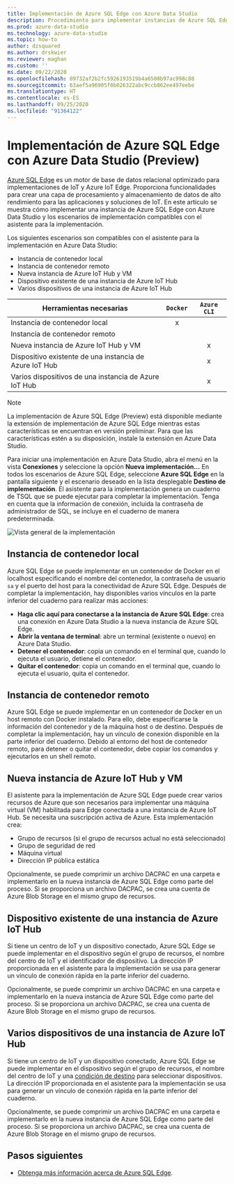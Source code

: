 ```yaml
---
title: Implementación de Azure SQL Edge con Azure Data Studio
description: Procedimiento para implementar instancias de Azure SQL Edge en Azure Data Studio
ms.prod: azure-data-studio
ms.technology: azure-data-studio
ms.topic: how-to
author: dzsquared
ms.author: drskwier
ms.reviewer: maghan
ms.custom: ''
ms.date: 09/22/2020
ms.openlocfilehash: 89732af2b2fc5926193519b4a6508b97ac998c88
ms.sourcegitcommit: 63aef5a96905f0b026322abc9ccb862ee497eebe
ms.translationtype: HT
ms.contentlocale: es-ES
ms.lasthandoff: 09/25/2020
ms.locfileid: "91364122"
---
```

# <a name="deploy-azure-sql-edge-with-azure-data-studio-preview"></a>Implementación de Azure SQL Edge con Azure Data Studio (Preview)

[Azure SQL Edge](https://docs.microsoft.com/azure/azure-sql-edge/overview) es un motor de base de datos relacional optimizado para implementaciones de IoT y Azure IoT Edge. Proporciona funcionalidades para crear una capa de procesamiento y almacenamiento de datos de alto rendimiento para las aplicaciones y soluciones de IoT. En este artículo se muestra cómo implementar una instancia de Azure SQL Edge con Azure Data Studio y los escenarios de implementación compatibles con el asistente para la implementación.  

Los siguientes escenarios son compatibles con el asistente para la implementación en Azure Data Studio:

- Instancia de contenedor local
- Instancia de contenedor remoto
- Nueva instancia de Azure IoT Hub y VM
- Dispositivo existente de una instancia de Azure IoT Hub
- Varios dispositivos de una instancia de Azure IoT Hub

| Herramientas necesarias | `Docker` | `Azure CLI` |
| ------------- | :---: | :---: |
| Instancia de contenedor local | x | |
| Instancia de contenedor remoto | | |
| Nueva instancia de Azure IoT Hub y VM | | x |
| Dispositivo existente de una instancia de Azure IoT Hub |  | x |
| Varios dispositivos de una instancia de Azure IoT Hub |   |  x |

> [!NOTE]
> La implementación de Azure SQL Edge (Preview) está disponible mediante la extensión de implementación de Azure SQL Edge mientras estas características se encuentran en versión preliminar. Para que las características estén a su disposición, instale la extensión en Azure Data Studio.

Para iniciar una implementación en Azure Data Studio, abra el menú en la vista **Conexiones** y seleccione la opción **Nueva implementación…**  En todos los escenarios de Azure SQL Edge, seleccione **Azure SQL Edge** en la pantalla siguiente y el escenario deseado en la lista desplegable **Destino de implementación**. El asistente para la implementación genera un cuaderno de TSQL que se puede ejecutar para completar la implementación. Tenga en cuenta que la información de conexión, incluida la contraseña de administrador de SQL, se incluye en el cuaderno de manera predeterminada.

![Vista general de la implementación](media/deploy-azure-sql-edge/deploy-overview.png)

## <a name="local-container-instance"></a>Instancia de contenedor local

Azure SQL Edge se puede implementar en un contenedor de Docker en el localhost especificando el nombre del contenedor, la contraseña de usuario `sa` y el puerto del host para la conectividad de Azure SQL Edge.  Después de completar la implementación, hay disponibles varios vínculos en la parte inferior del cuaderno para realizar más acciones:

- **Haga clic aquí para conectarse a la instancia de Azure SQL Edge**: crea una conexión en Azure Data Studio a la nueva instancia de Azure SQL Edge.
- **Abrir la ventana de terminal**: abre un terminal (existente o nuevo) en Azure Data Studio.
- **Detener el contenedor**: copia un comando en el terminal que, cuando lo ejecuta el usuario, detiene el contenedor.
- **Quitar el contenedor**: copia un comando en el terminal que, cuando lo ejecuta el usuario, quita el contenedor.

## <a name="remote-container-instance"></a>Instancia de contenedor remoto

Azure SQL Edge se puede implementar en un contenedor de Docker en un host remoto con Docker instalado. Para ello, debe especificarse la información del contenedor y de la máquina host o de destino.  Después de completar la implementación, hay un vínculo de conexión disponible en la parte inferior del cuaderno.  Debido al entorno del host de contenedor remoto, para detener o quitar el contenedor, debe copiar los comandos y ejecutarlos en un shell remoto.

## <a name="new-azure-iot-hub-and-vm"></a>Nueva instancia de Azure IoT Hub y VM

El asistente para la implementación de Azure SQL Edge puede crear varios recursos de Azure que son necesarios para implementar una máquina virtual (VM) habilitada para Edge conectada a una instancia de Azure IoT Hub. Se necesita una suscripción activa de Azure. Esta implementación crea:

- Grupo de recursos (si el grupo de recursos actual no está seleccionado)
- Grupo de seguridad de red
- Máquina virtual
- Dirección IP pública estática

Opcionalmente, se puede comprimir un archivo DACPAC en una carpeta e implementarlo en la nueva instancia de Azure SQL Edge como parte del proceso.  Si se proporciona un archivo DACPAC, se crea una cuenta de Azure Blob Storage en el mismo grupo de recursos.

## <a name="existing-device-of-an-azure-iot-hub"></a>Dispositivo existente de una instancia de Azure IoT Hub

Si tiene un centro de IoT y un dispositivo conectado, Azure SQL Edge se puede implementar en el dispositivo según el grupo de recursos, el nombre del centro de IoT y el identificador de dispositivo.
La dirección IP proporcionada en el asistente para la implementación se usa para generar un vínculo de conexión rápida en la parte inferior del cuaderno.

Opcionalmente, se puede comprimir un archivo DACPAC en una carpeta e implementarlo en la nueva instancia de Azure SQL Edge como parte del proceso.  Si se proporciona un archivo DACPAC, se crea una cuenta de Azure Blob Storage en el mismo grupo de recursos.

## <a name="multiple-devices-of-an-azure-iot-hub"></a>Varios dispositivos de una instancia de Azure IoT Hub

Si tiene un centro de IoT y un dispositivo conectado, Azure SQL Edge se puede implementar en el dispositivo según el grupo de recursos, el nombre del centro de IoT y una [condición de destino](https://docs.microsoft.com/azure/iot-edge/module-deployment-monitoring#target-condition) para seleccionar dispositivos.
La dirección IP proporcionada en el asistente para la implementación se usa para generar un vínculo de conexión rápida en la parte inferior del cuaderno.

Opcionalmente, se puede comprimir un archivo DACPAC en una carpeta e implementarlo en la nueva instancia de Azure SQL Edge como parte del proceso.  Si se proporciona un archivo DACPAC, se crea una cuenta de Azure Blob Storage en el mismo grupo de recursos.

## <a name="next-steps"></a>Pasos siguientes

- [Obtenga más información acerca de Azure SQL Edge](https://docs.microsoft.com/azure/azure-sql-edge/).